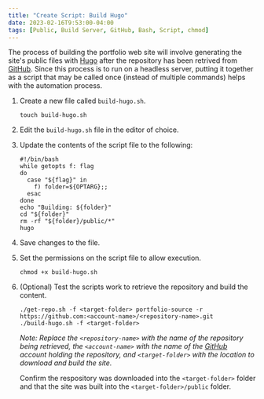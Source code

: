 ```yaml
---
title: "Create Script: Build Hugo"
date: 2023-02-16T9:53:00-04:00
tags: [Public, Build Server, GitHub, Bash, Script, chmod]
---
```

The process of building the portfolio web site will involve generating the site's public files with [Hugo](https://gohugo.io/) after the repository has been retrived from [GitHub](https://github.com/).  Since this process is to run on a headless server, putting it together as a script that may be called once (instead of multiple commands) helps with the automation process.

1. Create a new file called `build-hugo.sh`.

   ```
   touch build-hugo.sh
   ```

1. Edit the `build-hugo.sh` file in the editor of choice.

1. Update the contents of the script file to the following:

   ```
   #!/bin/bash
   while getopts f: flag
   do
     case "${flag}" in
       f) folder=${OPTARG};;
     esac
   done
   echo "Building: ${folder}"
   cd "${folder}"
   rm -rf "${folder}/public/*"
   hugo
   ```
   
1. Save changes to the file.

1. Set the permissions on the script file to allow execution.

   ```
   chmod +x build-hugo.sh
   ```

1. (Optional) Test the scripts work to retrieve the repository and build the content.

   ```
   ./get-repo.sh -f <target-folder> portfolio-source -r https://github.com:<account-name>/<repository-name>.git
   ./build-hugo.sh -f <target-folder>
   ```

   *Note: Replace the `<repository-name>` with the name of the repository being retrieved, the `<account-name>` with the name of the [GitHub](https://github.com/) account holding the repository, and `<target-folder>` with the location to download and build the site.*

   Confirm the respository was downloaded into the `<target-folder>` folder and that the site was built into the `<target-folder>/public` folder.